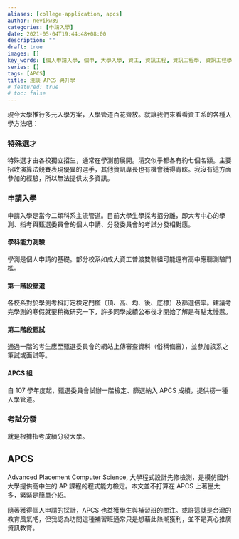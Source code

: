 ```yaml
---
aliases: [college-application, apcs]
author: nevikw39
categories: [申請入學]
date: 2021-05-04T19:44:48+08:00
description: ""
draft: true
images: []
key_words: [個人申請入學, 個申, 大學入學, 資工, 資訊工程, 資訊工程學, 資訊工程學系, 資工系]
series: []
tags: [APCS]
title: 淺談 APCS 與升學
# featured: true
# toc: false
---
```


現今大學推行多元入學方案，入學管道百花齊放。就讓我們來看看資工系的各種入學方法吧：

### 特殊選才

特殊選才由各校獨立招生，通常在學測前展開。清交似乎都各有約七個名額。主要招收演算法競賽表現優異的選手，其他資訊專長也有機會獲得青睞。我沒有這方面參加的經驗，所以無法提供太多資訊。

### 申請入學

申請入學是當今二類科系主流管道。目前大學生學採考招分離，即大考中心的學測、指考與甄選委員會的個人申請、分發委員會的考試分發相對應。

#### 學科能力測驗

學測是個人申請的基礎。部分校系如成大資工普渡雙聯組可能還有高中應聽測驗門檻。

#### 第一階段篩選

各校系對於學測考科訂定檢定門檻（頂、高、均、後、底標）及篩選倍率。建議考完學測的寒假就要稍微研究一下，許多同學成績公布後才開始了解是有點太慢惹。

#### 第二階段甄試

通過一階的考生應至甄選委員會的網站上傳審查資料（俗稱備審），並參加該系之筆試或面試等。

#### APCS 組

自 107 學年度起，甄選委員會試辦一階檢定、篩選納入 APCS 成績，提供楞一種入學管道。

### 考試分發

就是根據指考成績分發大學。

## APCS

Advanced Placement Computer Science, 大學程式設計先修檢測，是模仿國外大學提供高中生的 AP 課程的程式能力檢定。本文並不打算在 APCS 上著墨太多，緊緊是簡單介紹。

隨著獲得個人申請的採計，APCS 也益獲學生與補習班的關注。或許這就是台灣的教育風氣吧，但我認為坊間這種補習班通常只是想藉此熱潮獲利，並不是真心推廣資訊教育。

